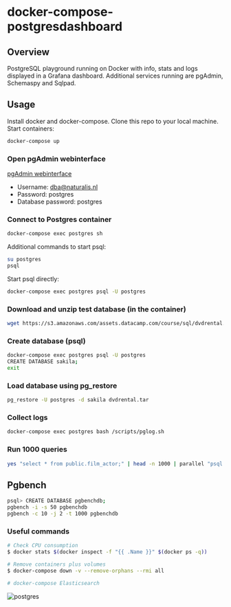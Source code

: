 # docker-compose-postgresdashboard


## Overview
PostgreSQL playground running on Docker with info, stats and logs displayed in a Grafana dashboard. Additional services running are pgAdmin, Schemaspy and Sqlpad.

## Usage
Install docker and docker-compose. Clone this repo to your local machine. Start containers:

```sh
docker-compose up
```

### Open pgAdmin webinterface

[pgAdmin webinterface](http://pgadmin.docker.localhost)

- Username: dba@naturalis.nl
- Password: postgres
- Database password: postgres

### Connect to Postgres container
```sh
docker-compose exec postgres sh
```
Additional commands to start psql:
```sh
su postgres
psql
```
Start psql directly:
```sh
docker-compose exec postgres psql -U postgres
```

### Download and unzip test database (in the container)
```sh
wget https://s3.amazonaws.com/assets.datacamp.com/course/sql/dvdrental.zip; unzip dvdrental.zip
```

### Create database (psql)
```sh
docker-compose exec postgres psql -U postgres
CREATE DATABASE sakila;
exit
```

### Load database using pg_restore
```sh
pg_restore -U postgres -d sakila dvdrental.tar
```

### Collect logs
```sh
docker-compose exec postgres bash /scripts/pglog.sh
```

### Run 1000 queries
```sh
yes "select * from public.film_actor;" | head -n 1000 | parallel "psql -U postgres -d sakila -c {1}"
```

## Pgbench
```sh
psql> CREATE DATABASE pgbenchdb;
pgbench -i -s 50 pgbenchdb
pgbench -c 10 -j 2 -t 1000 pgbenchdb
```

### Useful commands
```bash
# Check CPU consumption
$ docker stats $(docker inspect -f "{{ .Name }}" $(docker ps -q))

# Remove containers plus volumes
$ docker-compose down -v --remove-orphans --rmi all

# docker-compose Elasticsearch
```

![postgres](diagram.png?raw=true)
